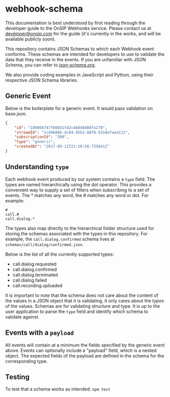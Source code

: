 # webhook-schema
This documentation is best understood by first reading through the developer guide to the OnSIP Webhooks service. Please contact us at [developer@onsip.com](mailto:developer@onsip.com) for the guide (it's currently in the works, and will be available publicly soon).

This repository contains JSON Schemas to which each Webhook event conforms. These schemas are intended for developers to use to validate the data that they receive in the events. If you are unfamiliar with JSON Schema, you can refer to [json-schema.org](json-schema.org).

We also provide coding examples in JavaScript and Python, using their respective JSON Schema libraries.

## Generic Event
Below is the boilerplate for a generic event. It would pass validation on base.json.
```json
{
    "id": "189004747f808d1fd2c4b848480fa270",
    "streamId": "1cd4606b-4c84-45b2-80f8-9318e7aea112",
    "subscriptionId": "300",
    "type": "generic",
    "createdAt": "2017-09-11T21:10:58.735641Z"
}
```
## Understanding `type`
Each webhook event produced by our system contains a `type` field. The types are named hierarchically using the dot operator. This provides a convenient way to supply a set of filters when subscribing to a set of events. The \* matches any word, the \# matches any word or dot. For example:
```
#
call.#
call.dialog.*
```

The types also map directly to the hierarchical folder structure used for storing the schemas associated with the types in this repository. For example, the `call.dialog.confirmed` schema lives at `schemas/call/dialog/confirmed.json`.

Below is the list of all the currently supported types:
* call.dialog.requested
* call.dialog.confirmed
* call.dialog.terminated
* call.dialog.failed
* call.recording.uploaded

It is important to note that the schema does not care about the content of the values in a JSON object that it is validating, it only cares about the _types_ of the values. Schemas are for validating structure and type. It is up to the user application to parse the `type` field and identify which schema to validate against.

## Events with a `payload`
All events will contain at a minimum the fields specified by the generic event above. Events can optionally include a "payload" field, which is a nested object. The expected fields of the payload are defined in the schema for the corresponding type.

## Testing
To test that a schema works as intended:
```npm test```
